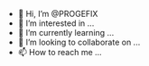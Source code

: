 - 👋 Hi, I’m @PROGEFIX
- 👀 I’m interested in ...
- 🌱 I’m currently learning ...
- 💞️ I’m looking to collaborate on ...
- 📫 How to reach me ...

<!---
PROGEFIX/PROGEFIX is a ✨ special ✨ repository because its `README.md` (this file) appears on your GitHub profile.
You can click the Preview link to take a look at your changes.
--->
